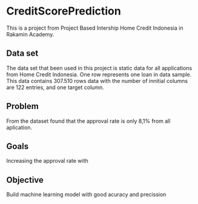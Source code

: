# CreditScorePrediction
This is a project from Project Based Intership Home Credit Indonesia in Rakamin Academy. 

## Data set
The data set that been used in this project is static data for all applications from Home Credit Indonesia. One row represents one loan in data sample. This data contains 307.510 rows data with the number of innitial columns are 122 entries, and one target column. 

## Problem 
From the dataset found that the approval rate is only 8,1% from all aplication. 

## Goals 
Increasing the approval rate with 

## Objective 
Build machine learning model with good acuracy and precission

